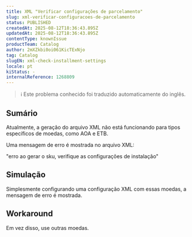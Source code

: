 ```yaml
---
title: XML "Verificar configurações de parcelamento"
slug: xml-verificar-configuracoes-de-parcelamento
status: PUBLISHED
createdAt: 2025-08-12T18:36:43.895Z
updatedAt: 2025-08-12T18:36:43.895Z
contentType: knownIssue
productTeam: Catalog
author: 2mXZkbi0oi061KicTExNjo
tag: Catalog
slugEN: xml-check-installment-settings
locale: pt
kiStatus: -
internalReference: 1268809
---
```


>ℹ️ Este problema conhecido foi traduzido automaticamente do inglês.

## Sumário


Atualmente, a geração do arquivo XML não está funcionando para tipos específicos de moedas, como AOA e ETB.

Uma mensagem de erro é mostrada no arquivo XML:

"erro ao gerar o sku, verifique as configurações de instalação"
## Simulação


Simplesmente configurando uma configuração XML com essas moedas, a mensagem de erro é mostrada.


## Workaround


Em vez disso, use outras moedas.




